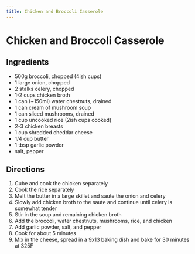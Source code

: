 ```yaml
---
title: Chicken and Broccoli Casserole
---
```

# Chicken and Broccoli Casserole

## Ingredients
* 500g broccoli, chopped (4ish cups)
* 1 large onion, chopped
* 2 stalks celery, chopped
* 1-2 cups chicken broth
* 1 can (~150ml) water chestnuts, drained
* 1 can cream of mushroom soup
* 1 can sliced mushrooms, drained
* 1 cup uncooked rice (2ish cups cooked)
* 2-3 chicken breasts
* 1 cup shredded cheddar cheese
* 1/4 cup butter
* 1 tbsp garlic powder
* salt, pepper

## Directions
1. Cube and cook the chicken separately
1. Cook the rice separately
1. Melt the butter in a large skillet and saute the onion and celery
1. Slowly add chicken broth to the saute and continue until celery is somewhat tender
1. Stir in the soup and remaining chicken broth
1. Add the broccoli, water chestnuts, mushrooms, rice, and chicken
1. Add garlic powder, salt, and pepper
1. Cook for about 5 minutes
1. Mix in the cheese, spread in a 9x13 baking dish and bake for 30 minutes at 325F
